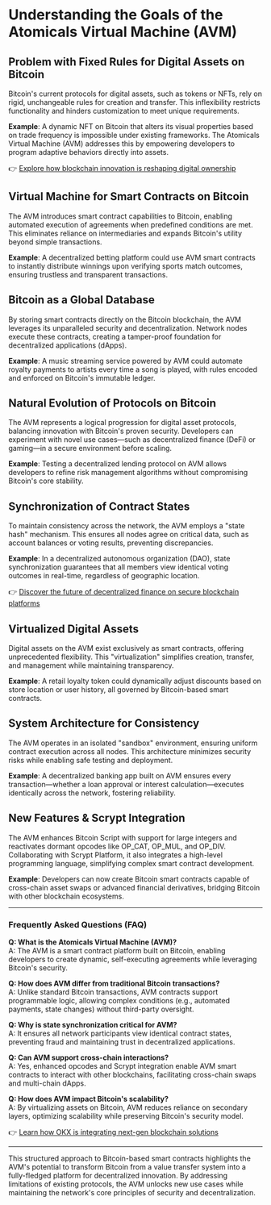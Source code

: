# Understanding the Goals of the Atomicals Virtual Machine (AVM)

## Problem with Fixed Rules for Digital Assets on Bitcoin  
Bitcoin's current protocols for digital assets, such as tokens or NFTs, rely on rigid, unchangeable rules for creation and transfer. This inflexibility restricts functionality and hinders customization to meet unique requirements.  

**Example**: A dynamic NFT on Bitcoin that alters its visual properties based on trade frequency is impossible under existing frameworks. The Atomicals Virtual Machine (AVM) addresses this by empowering developers to program adaptive behaviors directly into assets.  

👉 [Explore how blockchain innovation is reshaping digital ownership](https://bit.ly/okx-bonus)  

## Virtual Machine for Smart Contracts on Bitcoin  
The AVM introduces smart contract capabilities to Bitcoin, enabling automated execution of agreements when predefined conditions are met. This eliminates reliance on intermediaries and expands Bitcoin's utility beyond simple transactions.  

**Example**: A decentralized betting platform could use AVM smart contracts to instantly distribute winnings upon verifying sports match outcomes, ensuring trustless and transparent transactions.  

## Bitcoin as a Global Database  
By storing smart contracts directly on the Bitcoin blockchain, the AVM leverages its unparalleled security and decentralization. Network nodes execute these contracts, creating a tamper-proof foundation for decentralized applications (dApps).  

**Example**: A music streaming service powered by AVM could automate royalty payments to artists every time a song is played, with rules encoded and enforced on Bitcoin's immutable ledger.  

## Natural Evolution of Protocols on Bitcoin  
The AVM represents a logical progression for digital asset protocols, balancing innovation with Bitcoin's proven security. Developers can experiment with novel use cases—such as decentralized finance (DeFi) or gaming—in a secure environment before scaling.  

**Example**: Testing a decentralized lending protocol on AVM allows developers to refine risk management algorithms without compromising Bitcoin's core stability.  

## Synchronization of Contract States  
To maintain consistency across the network, the AVM employs a "state hash" mechanism. This ensures all nodes agree on critical data, such as account balances or voting results, preventing discrepancies.  

**Example**: In a decentralized autonomous organization (DAO), state synchronization guarantees that all members view identical voting outcomes in real-time, regardless of geographic location.  

👉 [Discover the future of decentralized finance on secure blockchain platforms](https://bit.ly/okx-bonus)  

## Virtualized Digital Assets  
Digital assets on the AVM exist exclusively as smart contracts, offering unprecedented flexibility. This "virtualization" simplifies creation, transfer, and management while maintaining transparency.  

**Example**: A retail loyalty token could dynamically adjust discounts based on store location or user history, all governed by Bitcoin-based smart contracts.  

## System Architecture for Consistency  
The AVM operates in an isolated "sandbox" environment, ensuring uniform contract execution across all nodes. This architecture minimizes security risks while enabling safe testing and deployment.  

**Example**: A decentralized banking app built on AVM ensures every transaction—whether a loan approval or interest calculation—executes identically across the network, fostering reliability.  

## New Features & Scrypt Integration  
The AVM enhances Bitcoin Script with support for large integers and reactivates dormant opcodes like OP_CAT, OP_MUL, and OP_DIV. Collaborating with Scrypt Platform, it also integrates a high-level programming language, simplifying complex smart contract development.  

**Example**: Developers can now create Bitcoin smart contracts capable of cross-chain asset swaps or advanced financial derivatives, bridging Bitcoin with other blockchain ecosystems.  

---

### Frequently Asked Questions (FAQ)  

**Q: What is the Atomicals Virtual Machine (AVM)?**  
A: The AVM is a smart contract platform built on Bitcoin, enabling developers to create dynamic, self-executing agreements while leveraging Bitcoin's security.  

**Q: How does AVM differ from traditional Bitcoin transactions?**  
A: Unlike standard Bitcoin transactions, AVM contracts support programmable logic, allowing complex conditions (e.g., automated payments, state changes) without third-party oversight.  

**Q: Why is state synchronization critical for AVM?**  
A: It ensures all network participants view identical contract states, preventing fraud and maintaining trust in decentralized applications.  

**Q: Can AVM support cross-chain interactions?**  
A: Yes, enhanced opcodes and Scrypt integration enable AVM smart contracts to interact with other blockchains, facilitating cross-chain swaps and multi-chain dApps.  

**Q: How does AVM impact Bitcoin's scalability?**  
A: By virtualizing assets on Bitcoin, AVM reduces reliance on secondary layers, optimizing scalability while preserving Bitcoin's security model.  

👉 [Learn how OKX is integrating next-gen blockchain solutions](https://bit.ly/okx-bonus)  

---

This structured approach to Bitcoin-based smart contracts highlights the AVM's potential to transform Bitcoin from a value transfer system into a fully-fledged platform for decentralized innovation. By addressing limitations of existing protocols, the AVM unlocks new use cases while maintaining the network's core principles of security and decentralization.